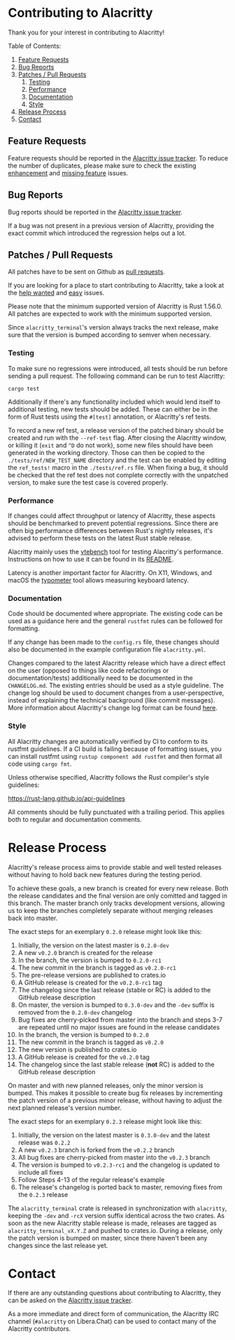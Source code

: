 # Contributing to Alacritty

Thank you for your interest in contributing to Alacritty!

Table of Contents:

1. [Feature Requests](#feature-requests)
2. [Bug Reports](#bug-reports)
3. [Patches / Pull Requests](#patches--pull-requests)
    1. [Testing](#testing)
    2. [Performance](#performance)
    3. [Documentation](#documentation)
    4. [Style](#style)
4. [Release Process](#release-process)
5. [Contact](#contact)

## Feature Requests

Feature requests should be reported in the
[Alacritty issue tracker](https://github.com/alacritty/alacritty/issues). To reduce the number of
duplicates, please make sure to check the existing
[enhancement](https://github.com/alacritty/alacritty/issues?utf8=%E2%9C%93&q=is%3Aissue+label%3Aenhancement)
and
[missing feature](https://github.com/alacritty/alacritty/issues?utf8=%E2%9C%93&q=is%3Aissue+label%3A%22B+-+missing+feature%22)
issues.

## Bug Reports

Bug reports should be reported in the
[Alacritty issue tracker](https://github.com/alacritty/alacritty/issues).

If a bug was not present in a previous version of Alacritty, providing the exact commit which
introduced the regression helps out a lot.

## Patches / Pull Requests

All patches have to be sent on Github as [pull requests](https://github.com/alacritty/alacritty/pulls).

If you are looking for a place to start contributing to Alacritty, take a look at the
[help wanted](https://github.com/alacritty/alacritty/issues?q=is%3Aopen+is%3Aissue+label%3A%22help+wanted%22)
and
[easy](https://github.com/alacritty/alacritty/issues?q=is%3Aopen+is%3Aissue+label%3A%22D+-+easy%22)
issues.

Please note that the minimum supported version of Alacritty is Rust 1.56.0. All patches are expected
to work with the minimum supported version.

Since `alacritty_terminal`'s version always tracks the next release, make sure that the version is
bumped according to semver when necessary.

### Testing

To make sure no regressions were introduced, all tests should be run before sending a pull request.
The following command can be run to test Alacritty:

```
cargo test
```

Additionally if there's any functionality included which would lend itself to additional testing,
new tests should be added. These can either be in the form of Rust tests using the `#[test]`
annotation, or Alacritty's ref tests.

To record a new ref test, a release version of the patched binary should be created and run with the
`--ref-test` flag. After closing the Alacritty window, or killing it (`exit` and `^D` do not work),
some new files should have been generated in the working directory. Those can then be copied to the
`./tests/ref/NEW_TEST_NAME` directory and the test can be enabled by editing the `ref_tests!` macro
in the `./tests/ref.rs` file. When fixing a bug, it should be checked that the ref test does not
complete correctly with the unpatched version, to make sure the test case is covered properly.

### Performance

If changes could affect throughput or latency of Alacritty, these aspects should be benchmarked to
prevent potential regressions. Since there are often big performance differences between Rust's
nightly releases, it's advised to perform these tests on the latest Rust stable release.

Alacritty mainly uses the [vtebench](https://github.com/alacritty/vtebench) tool for testing Alacritty's
performance. Instructions on how to use it can be found in its
[README](https://github.com/alacritty/vtebench/blob/master/README.md).

Latency is another important factor for Alacritty. On X11, Windows, and macOS the
[typometer](https://github.com/pavelfatin/typometer) tool allows measuring keyboard latency.

### Documentation

Code should be documented where appropriate. The existing code can be used as a guidance here and
the general `rustfmt` rules can be followed for formatting.

If any change has been made to the `config.rs` file, these changes should also be documented in the
example configuration file `alacritty.yml`.

Changes compared to the latest Alacritty release which have a direct effect on the user (opposed to
things like code refactorings or documentation/tests) additionally need to be documented in the
`CHANGELOG.md`. The existing entries should be used as a style guideline. The change log should be
used to document changes from a user-perspective, instead of explaining the technical background
(like commit messages). More information about Alacritty's change log format can be found
[here](https://keepachangelog.com).

### Style

All Alacritty changes are automatically verified by CI to conform to its rustfmt guidelines. If a CI
build is failing because of formatting issues, you can install rustfmt using `rustup component add
rustfmt` and then format all code using `cargo fmt`.

Unless otherwise specified, Alacritty follows the Rust compiler's style guidelines:

https://rust-lang.github.io/api-guidelines

All comments should be fully punctuated with a trailing period. This applies both to regular and
documentation comments.

# Release Process

Alacritty's release process aims to provide stable and well tested releases without having to hold
back new features during the testing period.

To achieve these goals, a new branch is created for every new release. Both the release candidates
and the final version are only comitted and tagged in this branch. The master branch only tracks
development versions, allowing us to keep the branches completely separate without merging releases
back into master.

The exact steps for an exemplary `0.2.0` release might look like this:
  1. Initially, the version on the latest master is `0.2.0-dev`
  2. A new `v0.2.0` branch is created for the release
  3. In the branch, the version is bumped to `0.2.0-rc1`
  4. The new commit in the branch is tagged as `v0.2.0-rc1`
  5. The pre-release versions are published to crates.io
  6. A GitHub release is created for the `v0.2.0-rc1` tag
  7. The changelog since the last release (stable or RC) is added to the GitHub release description
  8. On master, the version is bumped to `0.3.0-dev`
     and the `-dev` suffix is removed from the `0.2.0-dev` changelog
  9. Bug fixes are cherry-picked from master into the branch and steps 3-7 are repeated until no
     major issues are found in the release candidates
 10. In the branch, the version is bumped to `0.2.0`
 11. The new commit in the branch is tagged as `v0.2.0`
 12. The new version is published to crates.io
 13. A GitHub release is created for the `v0.2.0` tag
 14. The changelog since the last stable release (**not** RC) is added to the GitHub release
     description

On master and with new planned releases, only the minor version is bumped. This makes it possible to
create bug fix releases by incrementing the patch version of a previous minor release, without
having to adjust the next planned release's version number.

The exact steps for an exemplary `0.2.3` release might look like this:
 1. Initially, the version on the latest master is `0.3.0-dev` and the latest release was `0.2.2`
 2. A new `v0.2.3` branch is forked from the `v0.2.2` branch
 4. All bug fixes are cherry-picked from master into the `v0.2.3` branch
 5. The version is bumped to `v0.2.3-rc1` and the changelog is updated to include all fixes
 6. Follow Steps 4-13 of the regular release's example
 7. The release's changelog is ported back to master, removing fixes from the `0.2.3` release

The `alacritty_terminal` crate is released in synchronization with `alacritty`, keeping the `-dev`
and `-rcX` version suffix identical across the two crates. As soon as the new Alacritty stable
release is made, releases are tagged as `alacritty_terminal_vX.Y.Z` and pushed to crates.io. During
a release, only the patch version is bumped on master, since there haven't been any changes since
the last release yet.

# Contact

If there are any outstanding questions about contributing to Alacritty, they can be asked on the
[Alacritty issue tracker](https://github.com/alacritty/alacritty/issues).

As a more immediate and direct form of communication, the Alacritty IRC channel (`#alacritty` on
Libera.Chat) can be used to contact many of the Alacritty contributors.
